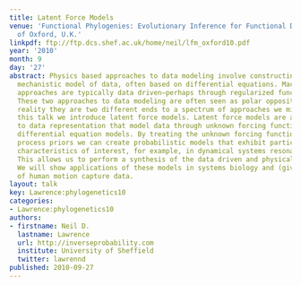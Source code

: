 ```yaml
---
title: Latent Force Models
venue: 'Functional Phylogenies: Evolutionary Inference for Functional Data, University
  of Oxford, U.K.'
linkpdf: ftp://ftp.dcs.shef.ac.uk/home/neil/lfm_oxford10.pdf
year: '2010'
month: 9
day: '27'
abstract: Physics based approaches to data modeling involve constructing an accurate
  mechanistic model of data, often based on differential equations. Machine learning
  approaches are typically data driven—perhaps through regularized function approximation.
  These two approaches to data modeling are often seen as polar opposites, but in
  reality they are two different ends to a spectrum of approaches we might take. In
  this talk we introduce latent force models. Latent force models are a new approach
  to data representation that model data through unknown forcing functions that drive
  differential equation models. By treating the unknown forcing functions with Gaussian
  process priors we can create probabilistic models that exhibit particular physical
  characteristics of interest, for example, in dynamical systems resonance and inertia.
  This allows us to perform a synthesis of the data driven and physical modeling paradigms.
  We will show applications of these models in systems biology and (given time) modelling
  of human motion capture data.
layout: talk
key: Lawrence:phylogenetics10
categories:
- Lawrence:phylogenetics10
authors:
- firstname: Neil D.
  lastname: Lawrence
  url: http://inverseprobability.com
  institute: University of Sheffield
  twitter: lawrennd
published: 2010-09-27
---
```

